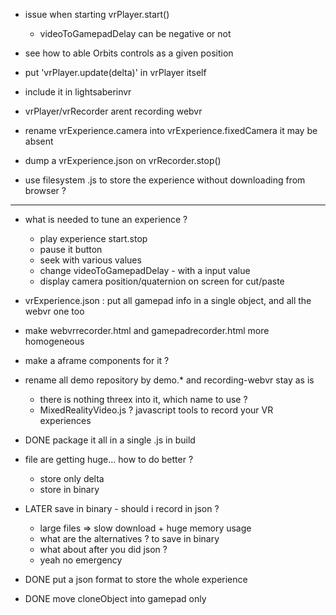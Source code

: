 - issue when starting vrPlayer.start()
  - videoToGamepadDelay can be negative or not
- see how to able Orbits controls as a given position
- put 'vrPlayer.update(delta)' in vrPlayer itself
- include it in lightsaberinvr
- vrPlayer/vrRecorder arent recording webvr

- rename vrExperience.camera into vrExperience.fixedCamera it may be absent
- dump a vrExperience.json on vrRecorder.stop()

- use filesystem .js to store the experience without downloading from browser ?
----------------
- what is needed to tune an experience ?
  - play experience start.stop
  - pause it button
  - seek with various values
  - change videoToGamepadDelay - with a input value
  - display camera position/quaternion on screen for cut/paste
- vrExperience.json : put all gamepad info in a single object, and all the webvr one too
- make webvrrecorder.html and gamepadrecorder.html more homogeneous
- make a aframe components for it ?

- rename all demo repository by demo.* and recording-webvr stay as is
  - there is nothing threex into it, which name to use ?
  - MixedRealityVideo.js ? javascript tools to record your VR experiences

- DONE package it all in a single .js in build
- file are getting huge... how to do better ?
  - store only delta
  - store in binary
- LATER save in binary - should i record in json ?
  - large files => slow download + huge memory usage
  - what are the alternatives ? to save in binary
  - what about after you did json ?
  - yeah no emergency

- DONE put a json format to store the whole experience
- DONE move cloneObject into gamepad only
